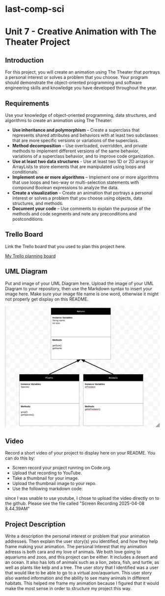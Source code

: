 # last-comp-sci
# Unit 7 - Creative Animation with The Theater Project

## Introduction

For this project, you will create an animation using The Theater that portrays a personal interest or solves a problem that you choose. Your program should demonstrate the object-oriented programming and software engineering skills and knowledge you have developed throughout the year.

## Requirements

Use your knowledge of object-oriented programming, data structures, and algorithms to create an animation using The Theater:

- **Use inheritance and polymorphism** – Create a superclass that represents shared attributes and behaviors with at least two subclasses that are more specific versions or variations of the superclass.
- **Method decomposition** – Use overloaded, overridden, and private methods to implement different versions of the same behavior, variations of a superclass behavior, and to improve code organization.
- **Use at least two data structures** - Use at least two 1D or 2D arrays or ArrayLists to store elements that are manipulated using loops and conditionals.
- **Implement one or more algorithms** – Implement one or more algorithms that use loops and two-way or multi-selection statements with compound Boolean expressions to analyze the data.
- **Create a visualization** – Create an animation that portrays a personal interest or solves a problem that you choose using objects, data structures, and methods.
- **Document your code** – Use comments to explain the purpose of the methods and code segments and note any preconditions and postconditions.

## Trello Board

Link the Trello board that you used to plan this project here. 

[My Trello planning board](https://trello.com/b/Cdwn3XCO/my-project)

## UML Diagram

Put and image of your UML Diagram here. Upload the image of your UML Diagram to your repository, then use the Markdown syntax to insert your image here. Make sure your image file name is one word, otherwise it might not properly get display on this README.

![alt text](image-1.png)
## Video

Record a short video of your project to display here on your README. You can do this by:

- Screen record your project running on Code.org.
- Upload that recording to YouTube.
- Take a thumbnail for your image.
- Upload the thumbnail image to your repo.
- Use the following markdown code:

since I was unable to use youtube, I chose to upload the video directly on to the github. Please see the file called "Screen Recording 2025-04-08 8.44.39AM"

## Project Description

Write a description the personal interest or problem that your animation addresses. Then explain the user story(s) you identified, and how they help frame making your animation.
The personal Interest that my animation adresss is both cara and my love of animals. We both love going to aquariums and zoos, and this project can be either. It includes a desert and an ocean. It also has lots of animals such as a lion, zebra, fish, and turtle, as well as plants like kelp and a tree. The user story that I identified was a user that would like to be able to go to a virtual zoo/aquarium. This user story also wanted information and the ability to see many animals in different habitats. This helped me frame my animation because I figured that it would make the most sense in order to structure my project this way.